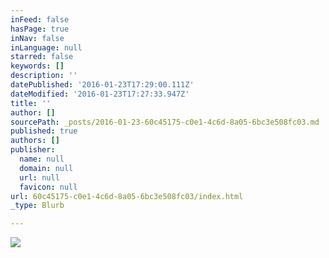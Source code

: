 ```yaml
---
inFeed: false
hasPage: true
inNav: false
inLanguage: null
starred: false
keywords: []
description: ''
datePublished: '2016-01-23T17:29:00.111Z'
dateModified: '2016-01-23T17:27:33.947Z'
title: ''
author: []
sourcePath: _posts/2016-01-23-60c45175-c0e1-4c6d-8a05-6bc3e508fc03.md
published: true
authors: []
publisher:
  name: null
  domain: null
  url: null
  favicon: null
url: 60c45175-c0e1-4c6d-8a05-6bc3e508fc03/index.html
_type: Blurb

---
```

![](https://the-grid-user-content.s3-us-west-2.amazonaws.com/9ca5ca89-8edb-479e-bc3b-ba1ffba5a454.jpg)